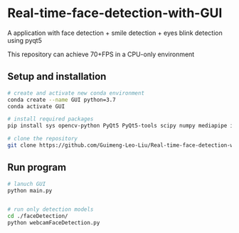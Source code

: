 # Real-time-face-detection-with-GUI
A application with face detection + smile detection + eyes blink detection using pyqt5

This repository can achieve 70+FPS in a CPU-only environment

## Setup and installation
```bash
# create and activate new conda environment
conda create --name GUI python=3.7
conda activate GUI

# install required packages
pip install sys opencv-python PyQt5 PyQt5-tools scipy numpy mediapipe imutils cmake boost dlib

# clone the repository
git clone https://github.com/Guimeng-Leo-Liu/Real-time-face-detection-with-GUI.git
```

## Run program

```bash
# lanuch GUI
python main.py


# run only detection models
cd ./faceDetection/
python webcamFaceDetection.py
```
